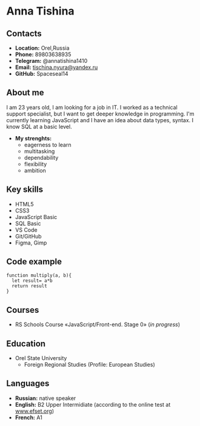 # Anna Tishina
## Contacts
- **Location:** Orel,Russia 
- **Phone:** 89803638935
- **Telegram:** @annatishina1410
- **Email:** tischina.nyura@yandex.ru
- **GitHub:** Spaceseal14

## About me 
I am 23 years old, I am looking for a job in IT. I worked as a technical support specialist, but I want to get deeper knowledge in programming. I'm currently learning JavaScript and I have an idea about data types, syntax. I know SQL at a basic level.
- **My strenghts:**
  - eagerness to learn
  - multitasking
  - dependability
  - flexibility
  - ambition

## Key skills
- HTML5
- CSS3
- JavaScript Basic
- SQL Basic
- VS Code
- Git/GitHub
- Figma, Gimp

## Code example
```
function multiply(a, b){
  let result= a*b
  return result
}
```

## Courses
- RS Schools Course «JavaScript/Front-end. Stage 0» (_in progress_)

## Education
- Orel State University
  - Foreign Regional Studies (Profile: European Studies)

## Languages
- **Russian:** native speaker
- **English:** B2 Upper Intermidiate (according to the online test at www.efset.org)
- **French:** A1